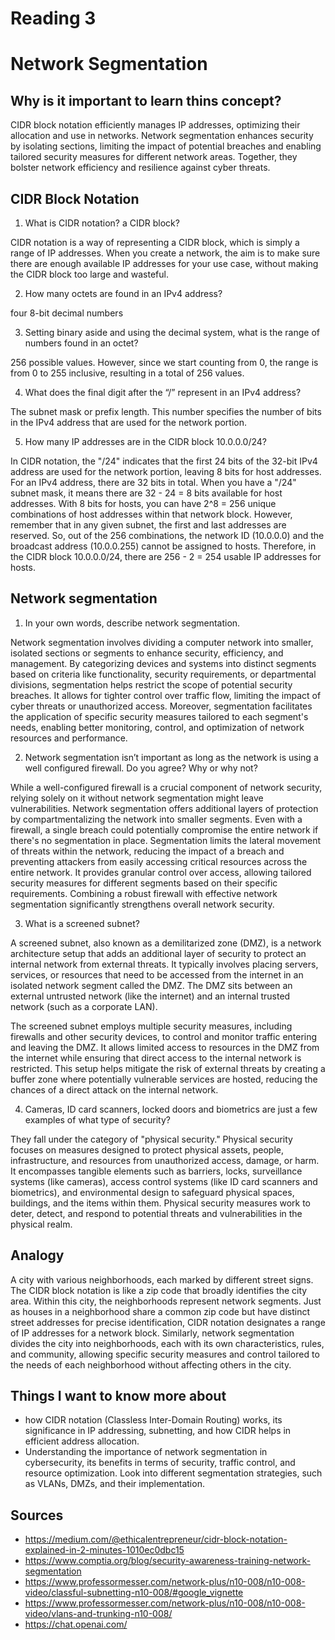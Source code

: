 # Reading 3
# Network Segmentation
## Why is it important to learn thins concept?

CIDR block notation efficiently manages IP addresses, optimizing their allocation and use in networks. Network segmentation enhances security by isolating sections, limiting the impact of potential breaches and enabling tailored security measures for different network areas. Together, they bolster network efficiency and resilience against cyber threats.

## CIDR Block Notation
1. What is CIDR notation? a CIDR block?

CIDR notation is a way of representing a CIDR block, which is simply a range of IP addresses. When you create a network, the aim is to make sure there are enough available IP addresses for your use case, without making the CIDR block too large and wasteful.

2. How many octets are found in an IPv4 address?

 four 8-bit decimal numbers

3. Setting binary aside and using the decimal system, what is the range of numbers found in an octet?

256 possible values. However, since we start counting from 0, the range is from 0 to 255 inclusive, resulting in a total of 256 values.

4. What does the final digit after the “/” represent in an IPv4 address?

The subnet mask or prefix length. This number specifies the number of bits in the IPv4 address that are used for the network portion.



5. How many IP addresses are in the CIDR block 10.0.0.0/24?

In CIDR notation, the "/24" indicates that the first 24 bits of the 32-bit IPv4 address are used for the network portion, leaving 8 bits for host addresses. For an IPv4 address, there are 32 bits in total. When you have a "/24" subnet mask, it means there are 32 - 24 = 8 bits available for host addresses. With 8 bits for hosts, you can have 2^8 = 256 unique combinations of host addresses within that network block. However, remember that in any given subnet, the first and last addresses are reserved. So, out of the 256 combinations, the network ID (10.0.0.0) and the broadcast address (10.0.0.255) cannot be assigned to hosts. Therefore, in the CIDR block 10.0.0.0/24, there are 256 - 2 = 254 usable IP addresses for hosts.

## Network segmentation 

1. In your own words, describe network segmentation.

Network segmentation involves dividing a computer network into smaller, isolated sections or segments to enhance security, efficiency, and management. By categorizing devices and systems into distinct segments based on criteria like functionality, security requirements, or departmental divisions, segmentation helps restrict the scope of potential security breaches. It allows for tighter control over traffic flow, limiting the impact of cyber threats or unauthorized access. Moreover, segmentation facilitates the application of specific security measures tailored to each segment's needs, enabling better monitoring, control, and optimization of network resources and performance.

2. Network segmentation isn’t important as long as the network is using a well 
configured firewall. Do you agree? Why or why not?

While a well-configured firewall is a crucial component of network security, relying solely on it without network segmentation might leave vulnerabilities. Network segmentation offers additional layers of protection by compartmentalizing the network into smaller segments. Even with a firewall, a single breach could potentially compromise the entire network if there's no segmentation in place. Segmentation limits the lateral movement of threats within the network, reducing the impact of a breach and preventing attackers from easily accessing critical resources across the entire network. It provides granular control over access, allowing tailored security measures for different segments based on their specific requirements. Combining a robust firewall with effective network segmentation significantly strengthens overall network security.

3. What is a screened subnet?

A screened subnet, also known as a demilitarized zone (DMZ), is a network architecture setup that adds an additional layer of security to protect an internal network from external threats. It typically involves placing servers, services, or resources that need to be accessed from the internet in an isolated network segment called the DMZ. The DMZ sits between an external untrusted network (like the internet) and an internal trusted network (such as a corporate LAN).

The screened subnet employs multiple security measures, including firewalls and other security devices, to control and monitor traffic entering and leaving the DMZ. It allows limited access to resources in the DMZ from the internet while ensuring that direct access to the internal network is restricted. This setup helps mitigate the risk of external threats by creating a buffer zone where potentially vulnerable services are hosted, reducing the chances of a direct attack on the internal network.

4. Cameras, ID card scanners, locked doors and biometrics are just a few examples of what type of security?

They fall under the category of "physical security." Physical security focuses on measures designed to protect physical assets, people, infrastructure, and resources from unauthorized access, damage, or harm. It encompasses tangible elements such as barriers, locks, surveillance systems (like cameras), access control systems (like ID card scanners and biometrics), and environmental design to safeguard physical spaces, buildings, and the items within them. Physical security measures work to deter, detect, and respond to potential threats and vulnerabilities in the physical realm.

## Analogy
A city with various neighborhoods, each marked by different street signs. The CIDR block notation is like a zip code that broadly identifies the city area. Within this city, the neighborhoods represent network segments. Just as houses in a neighborhood share a common zip code but have distinct street addresses for precise identification, CIDR notation designates a range of IP addresses for a network block. Similarly, network segmentation divides the city into neighborhoods, each with its own characteristics, rules, and community, allowing specific security measures and control tailored to the needs of each neighborhood without affecting others in the city.

## Things I want to know more about
- how CIDR notation (Classless Inter-Domain Routing) works, its significance in IP addressing, subnetting, and how CIDR helps in efficient address allocation.
- Understanding the importance of network segmentation in cybersecurity, its benefits in terms of security, traffic control, and resource optimization. Look into different segmentation strategies, such as VLANs, DMZs, and their implementation.

## Sources
- https://medium.com/@ethicalentrepreneur/cidr-block-notation-explained-in-2-minutes-1010ec0dbc15
- https://www.comptia.org/blog/security-awareness-training-network-segmentation
- https://www.professormesser.com/network-plus/n10-008/n10-008-video/classful-subnetting-n10-008/#google_vignette
- https://www.professormesser.com/network-plus/n10-008/n10-008-video/vlans-and-trunking-n10-008/
- https://chat.openai.com/
